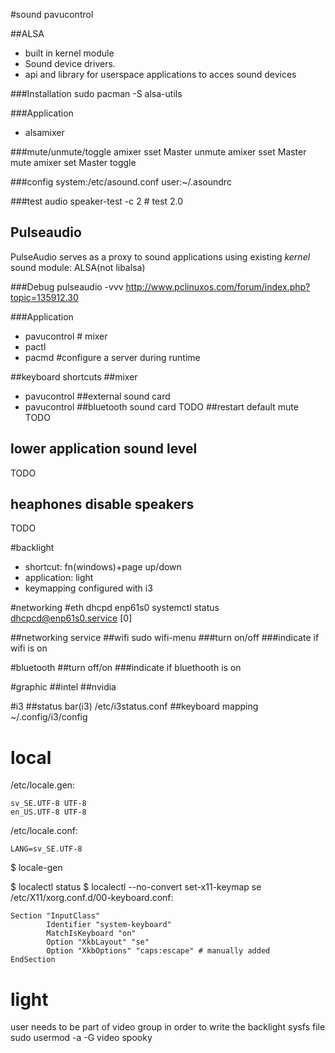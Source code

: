 #sound
pavucontrol

##ALSA
- built in kernel module
- Sound device drivers.
- api and library for userspace applications to acces sound devices

###Installation
sudo pacman -S alsa-utils

###Application
- alsamixer

###mute/unmute/toggle
amixer sset Master unmute
amixer sset Master mute
amixer set Master toggle

###config
system:/etc/asound.conf
user:~/.asoundrc

###test audio
speaker-test -c 2 # test 2.0

## Pulseaudio
PulseAudio serves as a proxy to sound applications using existing _kernel_ sound
module: ALSA(not libalsa)

###Debug
pulseaudio -vvv
http://www.pclinuxos.com/forum/index.php?topic=135912.30

###Application
- pavucontrol # mixer
- pactl
- pacmd     #configure a server during runtime

##keyboard shortcuts
##mixer
- pavucontrol
##external sound card
- pavucontrol
##bluetooth sound card
TODO
##restart default mute
TODO
## lower application sound level
TODO
## heaphones disable speakers
TODO

#backlight
- shortcut: fn(windows)+page up/down
- application: light
- keymapping configured with i3

#networking
#eth
dhcpd enp61s0
systemctl status dhcpcd@enp61s0.service                                                                          [0]

##networking service
##wifi
sudo wifi-menu
###turn on/off
###indicate if wifi is on

#bluetooth
##turn off/on
###indicate if bluethooth is on

#graphic
##intel
##nvidia

#i3
##status bar(i3)
/etc/i3status.conf
##keyboard mapping
~/.config/i3/config

# local
/etc/locale.gen:
```
sv_SE.UTF-8 UTF-8
en_US.UTF-8 UTF-8
```
/etc/locale.conf:
```
LANG=sv_SE.UTF-8
```
$ locale-gen

$ localectl status
$ localectl --no-convert set-x11-keymap se
/etc/X11/xorg.conf.d/00-keyboard.conf:
```
Section "InputClass"
        Identifier "system-keyboard"
        MatchIsKeyboard "on"
        Option "XkbLayout" "se"
        Option "XkbOptions" "caps:escape" # manually added
EndSection
```


# light
user needs to be part of video group in order to write the backlight sysfs file
sudo usermod -a -G video spooky
